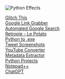 ![Python Effects](https://github.com/sourceduty/Python_Utilities/assets/123030236/5598acb3-bacc-4957-a4ec-fdc3eaf5f4e8)

[Glitch This](https://github.com/TotallyNotChase/glitch-this)
<br>
[Google Link Grabber](https://github.com/itslucifero/Google-Link-Grabber)
<br />
[Automated Google Search](https://github.com/frzmohammadali/automate-google-search-script)
<br />
[Retropie - Le Potato](https://github.com/sourceduty/Retropie_Le_Potato)
<br />
[Python to .exe](https://github.com/xtekky/python-to-exe)
<br />
[Tweet Screenshots](https://github.com/pwnfoo/fakemenot)
<br />
[YouTube Converter](https://github.com/diegorosa/YouTube-to-MP3-Converter-API)
<br />
[Metadata Extractor](https://github.com/ellman12/DateTakenExtractor)
<br />
[Python Projects](https://github.com/Mrinank-Bhowmick/python-beginner-projects)
<br />
[Notepad++](https://github.com/notepad-plus-plus/notepad-plus-plus)
<br />
[ChatGPT](https://chat.openai.com/)
